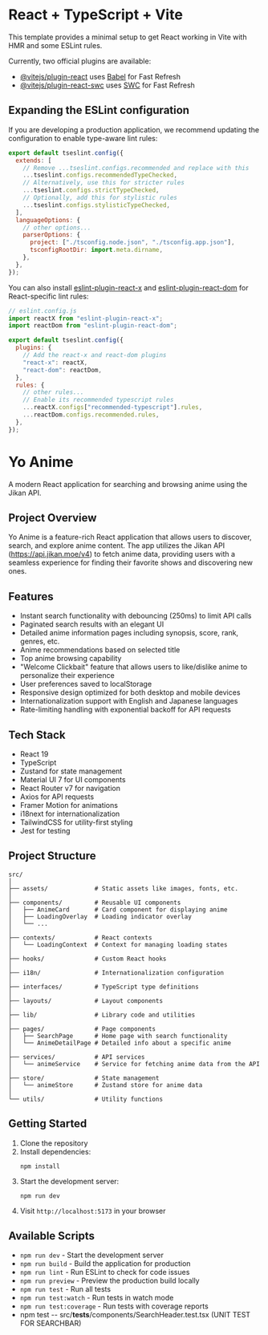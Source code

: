 # React + TypeScript + Vite

This template provides a minimal setup to get React working in Vite with HMR and some ESLint rules.

Currently, two official plugins are available:

- [@vitejs/plugin-react](https://github.com/vitejs/vite-plugin-react/blob/main/packages/plugin-react) uses [Babel](https://babeljs.io/) for Fast Refresh
- [@vitejs/plugin-react-swc](https://github.com/vitejs/vite-plugin-react/blob/main/packages/plugin-react-swc) uses [SWC](https://swc.rs/) for Fast Refresh

## Expanding the ESLint configuration

If you are developing a production application, we recommend updating the configuration to enable type-aware lint rules:

```js
export default tseslint.config({
  extends: [
    // Remove ...tseslint.configs.recommended and replace with this
    ...tseslint.configs.recommendedTypeChecked,
    // Alternatively, use this for stricter rules
    ...tseslint.configs.strictTypeChecked,
    // Optionally, add this for stylistic rules
    ...tseslint.configs.stylisticTypeChecked,
  ],
  languageOptions: {
    // other options...
    parserOptions: {
      project: ["./tsconfig.node.json", "./tsconfig.app.json"],
      tsconfigRootDir: import.meta.dirname,
    },
  },
});
```

You can also install [eslint-plugin-react-x](https://github.com/Rel1cx/eslint-react/tree/main/packages/plugins/eslint-plugin-react-x) and [eslint-plugin-react-dom](https://github.com/Rel1cx/eslint-react/tree/main/packages/plugins/eslint-plugin-react-dom) for React-specific lint rules:

```js
// eslint.config.js
import reactX from "eslint-plugin-react-x";
import reactDom from "eslint-plugin-react-dom";

export default tseslint.config({
  plugins: {
    // Add the react-x and react-dom plugins
    "react-x": reactX,
    "react-dom": reactDom,
  },
  rules: {
    // other rules...
    // Enable its recommended typescript rules
    ...reactX.configs["recommended-typescript"].rules,
    ...reactDom.configs.recommended.rules,
  },
});
```

# Yo Anime

A modern React application for searching and browsing anime using the Jikan API.

## Project Overview

Yo Anime is a feature-rich React application that allows users to discover, search, and explore anime content. The app utilizes the Jikan API (https://api.jikan.moe/v4) to fetch anime data, providing users with a seamless experience for finding their favorite shows and discovering new ones.

## Features

- Instant search functionality with debouncing (250ms) to limit API calls
- Paginated search results with an elegant UI
- Detailed anime information pages including synopsis, score, rank, genres, etc.
- Anime recommendations based on selected title
- Top anime browsing capability
- "Welcome Clickbait" feature that allows users to like/dislike anime to personalize their experience
- User preferences saved to localStorage
- Responsive design optimized for both desktop and mobile devices
- Internationalization support with English and Japanese languages
- Rate-limiting handling with exponential backoff for API requests

## Tech Stack

- React 19
- TypeScript
- Zustand for state management
- Material UI 7 for UI components
- React Router v7 for navigation
- Axios for API requests
- Framer Motion for animations
- i18next for internationalization
- TailwindCSS for utility-first styling
- Jest for testing

## Project Structure

```
src/
│
├── assets/             # Static assets like images, fonts, etc.
│
├── components/         # Reusable UI components
│   ├── AnimeCard       # Card component for displaying anime
│   ├── LoadingOverlay  # Loading indicator overlay
│   └── ...
│
├── contexts/           # React contexts
│   └── LoadingContext  # Context for managing loading states
│
├── hooks/              # Custom React hooks
│
├── i18n/               # Internationalization configuration
│
├── interfaces/         # TypeScript type definitions
│
├── layouts/            # Layout components
│
├── lib/                # Library code and utilities
│
├── pages/              # Page components
│   ├── SearchPage      # Home page with search functionality
│   └── AnimeDetailPage # Detailed info about a specific anime
│
├── services/           # API services
│   └── animeService    # Service for fetching anime data from the API
│
├── store/              # State management
│   └── animeStore      # Zustand store for anime data
│
└── utils/              # Utility functions
```

## Getting Started

1. Clone the repository
2. Install dependencies:
   ```
   npm install
   ```
3. Start the development server:
   ```
   npm run dev
   ```
4. Visit `http://localhost:5173` in your browser

## Available Scripts

- `npm run dev` - Start the development server
- `npm run build` - Build the application for production
- `npm run lint` - Run ESLint to check for code issues
- `npm run preview` - Preview the production build locally
- `npm run test` - Run all tests
- `npm run test:watch` - Run tests in watch mode
- `npm run test:coverage` - Run tests with coverage reports
- npm test -- src/**tests**/components/SearchHeader.test.tsx (UNIT TEST FOR SEARCHBAR)
